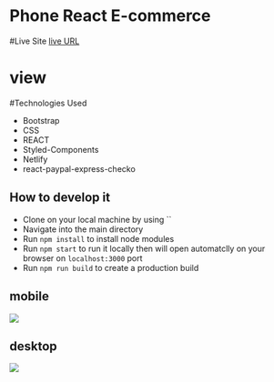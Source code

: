 # Phone React E-commerce

#Live Site
[live URL](https://phone-store-e-commerce.netlify.app/)
# view 

#Technologies Used
- Bootstrap
- CSS
- REACT
- Styled-Components
- Netlify
- react-paypal-express-checko

## How to develop it

- Clone on your local machine by using ``
- Navigate into the main directory
- Run `npm install` to install node modules
- Run `npm start` to run it locally then will open automatclly on your browser on `localhost:3000` port
- Run `npm run build` to create a production build


## mobile
![](./public/mobile-phone.gif)

## desktop
![](./public/desktop.gif)













